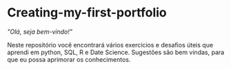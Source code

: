 # Creating-my-first-portfolio

*"Olá, seja bem-vindo!"*

Neste repositório você encontrará vários exercícios e desafios úteis 
que aprendi em python, SQL, R e Date Science.
Sugestões são bem vindas, para que eu possa aprimorar os conhecimentos.
